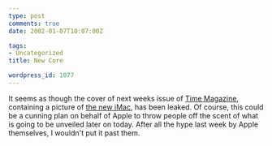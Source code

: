 ```yaml
---
type: post
comments: true
date: 2002-01-07T10:07:00Z

tags:
- Uncategorized
title: New Core

wordpress_id: 1077
---
```


It seems as though the cover of next weeks issue of [Time Magazine](http://www.time.com), containing a picture of [the new iMac](http://www.thinksecret.com/features/mwsf02imac.html), has been leaked. Of course, this could be a cunning plan on behalf of Apple to throw people off the scent of what is going to be unveiled later on today. After all the hype last week by Apple themselves, I wouldn't put it past them.
